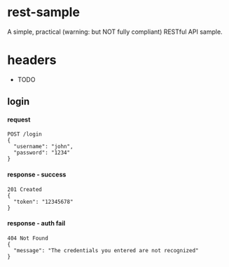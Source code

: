 # rest-sample
A simple, practical (warning: but NOT fully compliant) RESTful API sample.

# headers
- TODO

## login

#### request
```
POST /login
{
  "username": "john",
  "password": "1234"
}
```

#### response - success
```
201 Created
{
  "token": "12345678"
}
```

#### response - auth fail
```
404 Not Found
{
  "message": "The credentials you entered are not recognized"
}
```
